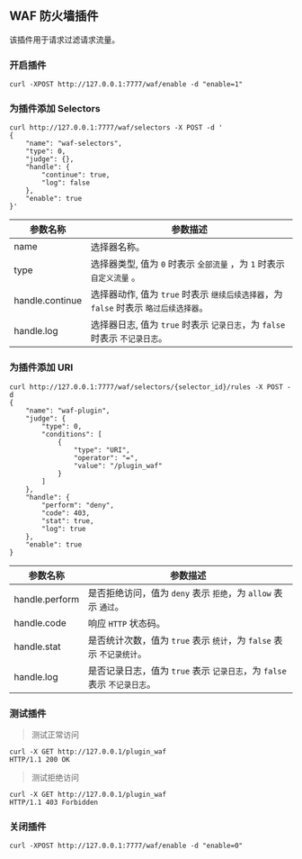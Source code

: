 ## WAF 防火墙插件

该插件用于请求过滤请求流量。

### 开启插件

```shell
curl -XPOST http://127.0.0.1:7777/waf/enable -d "enable=1"
```

### 为插件添加 Selectors

```shell
curl http://127.0.0.1:7777/waf/selectors -X POST -d '
{
    "name": "waf-selectors",
    "type": 0,
    "judge": {},
    "handle": {
        "continue": true,
        "log": false
    },
    "enable": true
}'
```

| 参数名称        | 参数描述   |
|----------------|-----------|
|name            | 选择器名称。|
|type            | 选择器类型, 值为 `0` 时表示 `全部流量` ，为 `1` 时表示 `自定义流量` 。 |
|handle.continue | 选择器动作, 值为 `true` 时表示 `继续后续选择器`，为 `false` 时表示 `略过后续选择器`。 |
|handle.log      | 选择器日志, 值为 `true` 时表示 `记录日志`，为 `false` 时表示 `不记录日志`。 |

### 为插件添加 URI

```shell
curl http://127.0.0.1:7777/waf/selectors/{selector_id}/rules -X POST -d
{
    "name": "waf-plugin",
    "judge": {
        "type": 0,
        "conditions": [
            {
                "type": "URI",
                "operator": "=",
                "value": "/plugin_waf"
            }
        ]
    },
    "handle": {
        "perform": "deny",
        "code": 403,
        "stat": true,
        "log": true
    },
    "enable": true
}
```

| 参数名称        | 参数描述       |
|----------------|---------------|
|handle.perform | 是否拒绝访问，值为 `deny` 表示 `拒绝`，为 `allow` 表示 `通过`。|
|handle.code    | 响应 `HTTP` 状态码。|
|handle.stat    | 是否统计次数，值为 `true` 表示 `统计`，为 `false` 表示 `不记录统计`。|
|handle.log     | 是否记录日志，值为 `true` 表示 `记录日志`，为 `false` 表示 `不记录日志`。 |

### 测试插件

> 测试正常访问

```shell
curl -X GET http://127.0.0.1/plugin_waf
HTTP/1.1 200 OK
```

> 测试拒绝访问

```shell
curl -X GET http://127.0.0.1/plugin_waf
HTTP/1.1 403 Forbidden
```

### 关闭插件

```shell
curl -XPOST http://127.0.0.1:7777/waf/enable -d "enable=0"
```
